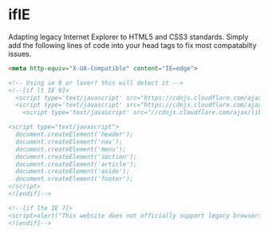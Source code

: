 ifIE
====

Adapting legacy Internet Explorer to HTML5 and CSS3 standards. Simply add the following lines of code into your head tags to fix most compatabilty issues. 




```html
<meta http-equiv="X-UA-Compatible" content="IE=edge">

<!-- Using ie 8 or lover? this will detect it -->
<!--[if lt IE 9]>
  <script type='text/javascript' src="https://cdnjs.cloudflare.com/ajax/libs/modernizr/2.8.3/modernizr.min.js"></script>
  <script type='text/javascript' src="https://cdnjs.cloudflare.com/ajax/libs/html5shiv/3.7.2/html5shiv.min.js"></script>
	<script type='text/javascript' src="//cdnjs.cloudflare.com/ajax/libs/respond.js/1.4.2/respond.js"></script>

<script type="text/javascript">
  document.createElement('header');
  document.createElement('nav');
  document.createElement('menu');
  document.createElement('section');
  document.createElement('article');
  document.createElement('aside');
  document.createElement('footer');
</script>
<![endif]-->

<!--[if lte IE 7]>
<script>alert("This website does not officially support legacy browsers like IE7 or below. Consider using Google Chrome.");</script>
<![endif]-->



```



